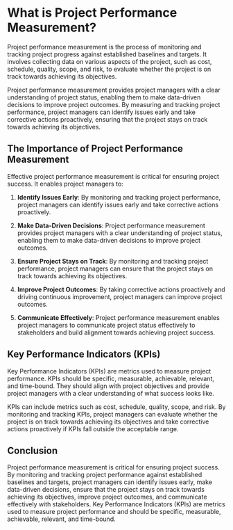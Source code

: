 # What is Project Performance Measurement?

Project performance measurement is the process of monitoring and tracking project progress against established baselines and targets. It involves collecting data on various aspects of the project, such as cost, schedule, quality, scope, and risk, to evaluate whether the project is on track towards achieving its objectives.

Project performance measurement provides project managers with a clear understanding of project status, enabling them to make data-driven decisions to improve project outcomes. By measuring and tracking project performance, project managers can identify issues early and take corrective actions proactively, ensuring that the project stays on track towards achieving its objectives.

The Importance of Project Performance Measurement
-------------------------------------------------

Effective project performance measurement is critical for ensuring project success. It enables project managers to:

1. **Identify Issues Early**: By monitoring and tracking project performance, project managers can identify issues early and take corrective actions proactively.

2. **Make Data-Driven Decisions**: Project performance measurement provides project managers with a clear understanding of project status, enabling them to make data-driven decisions to improve project outcomes.

3. **Ensure Project Stays on Track**: By monitoring and tracking project performance, project managers can ensure that the project stays on track towards achieving its objectives.

4. **Improve Project Outcomes**: By taking corrective actions proactively and driving continuous improvement, project managers can improve project outcomes.

5. **Communicate Effectively**: Project performance measurement enables project managers to communicate project status effectively to stakeholders and build alignment towards achieving project success.

Key Performance Indicators (KPIs)
---------------------------------

Key Performance Indicators (KPIs) are metrics used to measure project performance. KPIs should be specific, measurable, achievable, relevant, and time-bound. They should align with project objectives and provide project managers with a clear understanding of what success looks like.

KPIs can include metrics such as cost, schedule, quality, scope, and risk. By monitoring and tracking KPIs, project managers can evaluate whether the project is on track towards achieving its objectives and take corrective actions proactively if KPIs fall outside the acceptable range.

Conclusion
----------

Project performance measurement is critical for ensuring project success. By monitoring and tracking project performance against established baselines and targets, project managers can identify issues early, make data-driven decisions, ensure that the project stays on track towards achieving its objectives, improve project outcomes, and communicate effectively with stakeholders. Key Performance Indicators (KPIs) are metrics used to measure project performance and should be specific, measurable, achievable, relevant, and time-bound.
